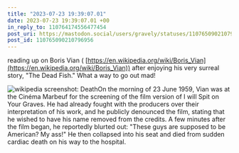 ```yaml
---
title: "2023-07-23 19:39:07.01"
date: 2023-07-23 19:39:07.01 +00
in_reply_to: 110764174556477454
post_uri: https://mastodon.social/users/gravely/statuses/110765090210796956
post_id: 110765090210796956
---
```

reading up on Boris Vian ( [https://en.wikipedia.org/wiki/Boris_Vian](https://en.wikipedia.org/wiki/Boris_Vian)) after enjoying his very surreal story, "The Dead Fish." What a way to go out mad!


![wikipedia screenshot: DeathOn the morning of 23 June 1959, Vian was at the Cinéma Marbeuf for the screening of the film version of I will Spit on Your Graves. He had already fought with the producers over their interpretation of his work, and he publicly denounced the film, stating that he wished to have his name removed from the credits. A few minutes after the film began, he reportedly blurted out: "These guys are supposed to be American? My ass!" He then collapsed into his seat and died from sudden cardiac death on his way to the hospital.](/images/110765089929446270.jpeg)

